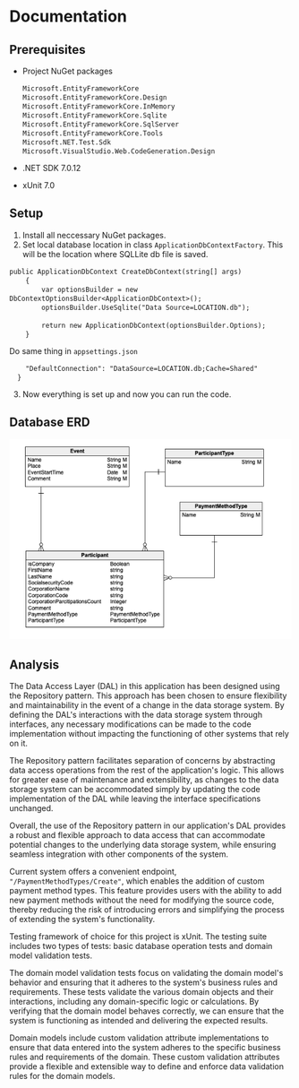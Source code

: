 # Documentation

## Prerequisites

- Project NuGet packages

  ```
  Microsoft.EntityFrameworkCore
  Microsoft.EntityFrameworkCore.Design
  Microsoft.EntityFrameworkCore.InMemory
  Microsoft.EntityFrameworkCore.Sqlite
  Microsoft.EntityFrameworkCore.SqlServer
  Microsoft.EntityFrameworkCore.Tools
  Microsoft.NET.Test.Sdk
  Microsoft.VisualStudio.Web.CodeGeneration.Design
  ```

- .NET SDK 7.0.12
- xUnit 7.0

## Setup

1. Install all neccessary NuGet packages.
2. Set local database location in class `ApplicationDbContextFactory`. This will be the location where SQLLite db file is saved.

```
public ApplicationDbContext CreateDbContext(string[] args)
    {
        var optionsBuilder = new DbContextOptionsBuilder<ApplicationDbContext>();
        optionsBuilder.UseSqlite("Data Source=LOCATION.db");

        return new ApplicationDbContext(optionsBuilder.Options);
    }
```

Do same thing in `appsettings.json`

```"ConnectionStrings": {
    "DefaultConnection": "DataSource=LOCATION.db;Cache=Shared"
  }
```

3. Now everything is set up and now you can run the code.

## Database ERD

![Model](https://github.com/rreintal/RIK/blob/main/ERD/db-erd.png)

## Analysis

The Data Access Layer (DAL) in this application has been designed using the Repository pattern. This approach has been chosen to ensure flexibility and maintainability in the event of a change in the data storage system. By defining the DAL's interactions with the data storage system through interfaces, any necessary modifications can be made to the code implementation without impacting the functioning of other systems that rely on it.

The Repository pattern facilitates separation of concerns by abstracting data access operations from the rest of the application's logic. This allows for greater ease of maintenance and extensibility, as changes to the data storage system can be accommodated simply by updating the code implementation of the DAL while leaving the interface specifications unchanged.

Overall, the use of the Repository pattern in our application's DAL provides a robust and flexible approach to data access that can accommodate potential changes to the underlying data storage system, while ensuring seamless integration with other components of the system.

Current system offers a convenient endpoint, `"/PaymentMethodTypes/Create"`, which enables the addition of custom payment method types. This feature provides users with the ability to add new payment methods without the need for modifying the source code, thereby reducing the risk of introducing errors and simplifying the process of extending the system's functionality.

Testing framework of choice for this project is xUnit. The testing suite includes two types of tests: basic database operation tests and domain model validation tests.

The domain model validation tests focus on validating the domain model's behavior and ensuring that it adheres to the system's business rules and requirements. These tests validate the various domain objects and their interactions, including any domain-specific logic or calculations. By verifying that the domain model behaves correctly, we can ensure that the system is functioning as intended and delivering the expected results.

Domain models include custom validation attribute implementations to ensure that data entered into the system adheres to the specific business rules and requirements of the domain. These custom validation attributes provide a flexible and extensible way to define and enforce data validation rules for the domain models.
